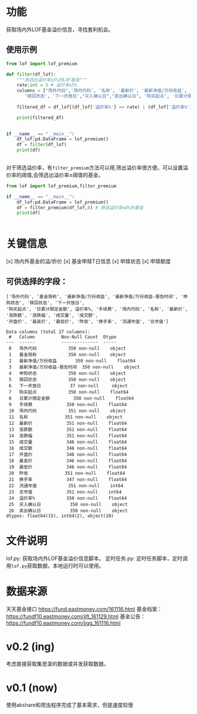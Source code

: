 # 功能

获取场内外LOF基金溢价信息，寻找套利机会。

## 使用示例

```python
from lof import lof_premium

def filter(df_lof):
    """筛选出溢价率±5%的LOF基金"""
    rate:int = 5 # 溢价率±5%
    columns = ["场外代码",'场内代码', '名称', '最新价', '最新净值/万份收益', '溢价率%', '申购状态',
       '赎回状态', '下一开放日',"买入确认日","卖出确认日", '购买起点', '日累计限定金额', '手续费']
    
    filtered_df = df_lof[(df_lof['溢价率%'] >= rate) | (df_lof['溢价率%'] <= -rate)][columns]

    print(filtered_df)

    
if __name__ == "__main__":
    df_lof:pd.DataFrame = lof_premium()
    df = filter(df_lof)
    print(df)
    
```

对于筛选溢价率，有`filter_premium`方法可以用,筛出溢价率很方便。可以设置溢价率的阈值,会筛选出溢价率±阈值的基金。
```python
from lof import lof_premium,filter_premium

if __name__ == "__main__":
    df_lof:pd.DataFrame = lof_premium()
    df = filter_premium(df_lof,8) # 筛选溢价率±8%的基金
    print(df)
    
```

# 关键信息

[x] 场内外基金的溢/折价
[x] 基金申赎T日信息
[x] 申赎状态
[x] 申赎额度

## 可供选择的字段：
```
['场外代码', '基金简称', '最新净值/万份收益', '最新净值/万份收益-报告时间', '申购状态', '赎回状态', '下一开放日',
'购买起点', '日累计限定金额', 溢价率%, '手续费', '场内代码', '名称', '最新价', '涨跌额', '涨跌幅', '成交量', '成交额',
'开盘价', '最高价', '最低价', '昨收', '换手率', '流通市值', '总市值']

Data columns (total 27 columns):
 #   Column          Non-Null Count  Dtype  
---  ------          --------------  -----
 0   场外代码            350 non-null    object
 1   基金简称            350 non-null    object
 2   最新净值/万份收益       350 non-null    float64
 3   最新净值/万份收益-报告时间  350 non-null    object
 4   申购状态            350 non-null    object
 5   赎回状态            350 non-null    object
 6   下一开放日           37 non-null     object
 7   购买起点            350 non-null    float64
 8   日累计限定金额         350 non-null    float64
 9   手续费             350 non-null    float64
 10  场内代码            351 non-null    object
 11  名称              351 non-null    object
 12  最新价             351 non-null    float64
 13  涨跌额             351 non-null    float64
 14  涨跌幅             351 non-null    float64
 15  成交量             346 non-null    float64
 16  成交额             346 non-null    float64
 17  开盘价             346 non-null    float64
 18  最高价             346 non-null    float64
 19  最低价             346 non-null    float64
 20  昨收              351 non-null    float64
 21  换手率             347 non-null    float64
 22  流通市值            351 non-null    int64
 23  总市值             351 non-null    int64
 24  溢价率%            350 non-null    float64
 25  买入确认日           350 non-null    object
 26  卖出确认日           350 non-null    object
dtypes: float64(15), int64(2), object(10)
```

# 文件说明

lof.py: 获取场内外LOF基金溢价信息脚本。
定时任务.py: 定时任务脚本，定时调用`lof.py`获取数据，本地运行时可以使用。

# 数据来源

天天基金接口
https://fund.eastmoney.com/161116.html
基金档案：https://fundf10.eastmoney.com/jjfl_161129.html
基金公告：https://fundf10.eastmoney.com/jjgg_161116.html

# v0.2 (ing)
考虑直接获取集思录的数据或并发获取数据。

# v0.1 (now)

使用akshare和爬虫程序完成了基本需求，但是速度较慢